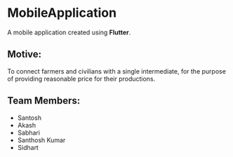 <html>
<body>
<h1>MobileApplication</h1>
A mobile application created using <b>Flutter</b>.

<h2>Motive:</h2>

To connect farmers and civilians with a single intermediate, for the purpose of providing reasonable price for their productions.


<h2>Team Members:</h2> 

<ul>
	<li>Santosh</li>
	<li>Akash</li>
	<li>Sabhari</li>
	<li>Santhosh Kumar</li>
	<li>Sidhart</li>
</ul>	

</body>
</html>
